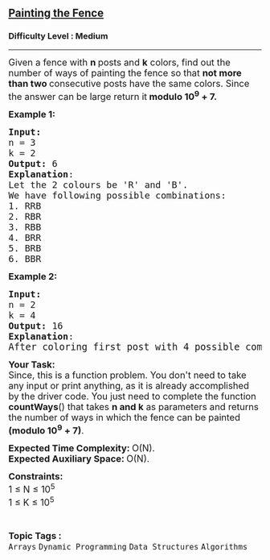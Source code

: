 <h2><a href="https://www.geeksforgeeks.org/problems/painting-the-fence3727/1?itm_source=geeksforgeeks&itm_medium=article&itm_campaign=bottom_sticky_on_article">Painting the Fence</a></h2><h3>Difficulty Level : Medium</h3><hr><div class="problems_problem_content__Xm_eO"><p><span style="font-size: 18px;">Given a fence with <strong>n </strong>posts and <strong>k</strong> colors, find out the number of ways of painting the fence so that <strong>not more than two </strong>consecutive posts have the same colors</span><span style="font-size: 18px;">. Since the answer can be large return it<strong> modulo 10<sup>9</sup> + 7.</strong></span></p>
<p><span style="font-size: 18px;"><strong>Example 1:</strong></span></p>
<pre><span style="font-size: 18px;"><strong>Input:
</strong>n = 3<br>k = 2 
<strong>Output:</strong> 6
<strong>Explanation</strong>: <br>Let the 2 colours be 'R' and 'B'.<br></span><span style="font-size: 18px;"><span style="font-size: 18px;">We have following possible combinations:<br>1. RRB
2. RBR
3. RBB
4. BRR
5. BRB
6. BBR<br></span></span></pre>
<p><span style="font-size: 18px;"><strong>Example 2:</strong></span></p>
<pre><span style="font-size: 18px;"><strong>Input:
</strong>n = 2<br>k = 4 
<strong>Output:</strong> 16
<strong>Explanation</strong>: <br></span><span style="font-size: 14pt;">After coloring first post with 4 possible combinations, you can still color </span><span style="font-size: 14pt;">next posts with all 4 colors. Total possible </span><span style="font-size: 14pt;">combinations will be 4x4=16</span></pre>
<p><span style="font-size: 18px;"><strong>Your Task:</strong><br>Since, this is a function problem. You don't need to take any input or print anything, as it is already accomplished by the driver code. You just need to complete the function <strong>countWays</strong>() that takes <strong>n and k</strong> as parameters and returns the number of ways in which the fence can be painted <strong>(modulo 10<sup>9</sup> + 7)</strong>.</span></p>
<p><span style="font-size: 18px;"><strong>Expected Time Complexity: </strong>O(N).<br><strong>Expected Auxiliary Space:&nbsp;</strong>O(N).</span></p>
<p><span style="font-size: 18px;"><strong>Constraints:</strong><br>1 ≤ N ≤ 10<sup>5</sup><br>1 ≤ K&nbsp;≤&nbsp;10<sup>5</sup><br></span></p></div><br><p><span style=font-size:18px><strong>Topic Tags : </strong><br><code>Arrays</code>&nbsp;<code>Dynamic Programming</code>&nbsp;<code>Data Structures</code>&nbsp;<code>Algorithms</code>&nbsp;